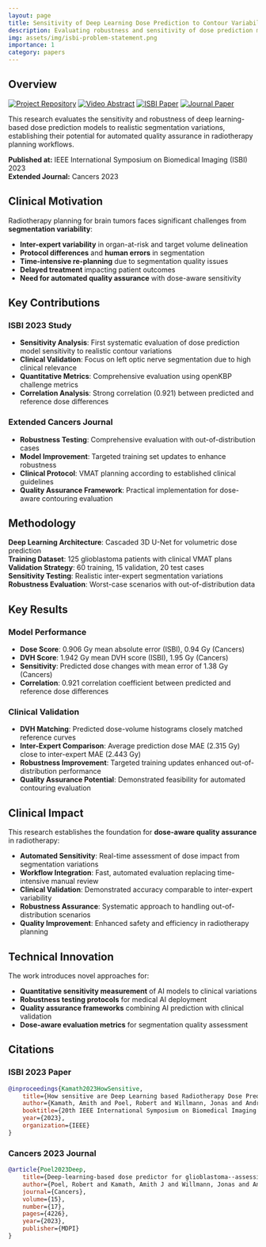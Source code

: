 ```yaml
---
layout: page
title: Sensitivity of Deep Learning Dose Prediction to Contour Variability
description: Evaluating robustness and sensitivity of dose prediction models for quality assurance in radiotherapy
img: assets/img/isbi-problem-statement.png
importance: 1
category: papers
---
```


## Overview

[![Project Repository](https://img.shields.io/badge/GitHub-Repository-blue?style=flat-square&logo=github)](https://github.com/amithjkamath/deepdosesens)
[![Video Abstract](https://img.shields.io/badge/Video-Abstract-red?style=flat-square&logo=youtube)](https://www.youtube.com/watch?v=Lz5-n4lA3QM)
[![ISBI Paper](https://img.shields.io/badge/Paper-ISBI%202023-blue?style=flat-square)](https://ieeexplore.ieee.org/stamp/stamp.jsp?arnumber=10230559)
[![Journal Paper](https://img.shields.io/badge/Journal-Cancers-green?style=flat-square)](https://www.mdpi.com/2072-6694/15/17/4226)

This research evaluates the sensitivity and robustness of deep learning-based dose prediction models to realistic segmentation variations, establishing their potential for automated quality assurance in radiotherapy planning workflows.

**Published at:** IEEE International Symposium on Biomedical Imaging (ISBI) 2023  
**Extended Journal:** Cancers 2023

## Clinical Motivation

Radiotherapy planning for brain tumors faces significant challenges from **segmentation variability**:

- **Inter-expert variability** in organ-at-risk and target volume delineation
- **Protocol differences** and **human errors** in segmentation
- **Time-intensive re-planning** due to segmentation quality issues
- **Delayed treatment** impacting patient outcomes
- **Need for automated quality assurance** with dose-aware sensitivity

## Key Contributions

### ISBI 2023 Study
- **Sensitivity Analysis**: First systematic evaluation of dose prediction model sensitivity to realistic contour variations
- **Clinical Validation**: Focus on left optic nerve segmentation due to high clinical relevance
- **Quantitative Metrics**: Comprehensive evaluation using openKBP challenge metrics
- **Correlation Analysis**: Strong correlation (0.921) between predicted and reference dose differences

### Extended Cancers Journal
- **Robustness Testing**: Comprehensive evaluation with out-of-distribution cases
- **Model Improvement**: Targeted training set updates to enhance robustness
- **Clinical Protocol**: VMAT planning according to established clinical guidelines
- **Quality Assurance Framework**: Practical implementation for dose-aware contouring evaluation

## Methodology

**Deep Learning Architecture**: Cascaded 3D U-Net for volumetric dose prediction  
**Training Dataset**: 125 glioblastoma patients with clinical VMAT plans  
**Validation Strategy**: 60 training, 15 validation, 20 test cases  
**Sensitivity Testing**: Realistic inter-expert segmentation variations  
**Robustness Evaluation**: Worst-case scenarios with out-of-distribution data

## Key Results

### Model Performance
- **Dose Score**: 0.906 Gy mean absolute error (ISBI), 0.94 Gy (Cancers)
- **DVH Score**: 1.942 Gy mean DVH score (ISBI), 1.95 Gy (Cancers)
- **Sensitivity**: Predicted dose changes with mean error of 1.38 Gy (Cancers)
- **Correlation**: 0.921 correlation coefficient between predicted and reference dose differences

### Clinical Validation
- **DVH Matching**: Predicted dose-volume histograms closely matched reference curves
- **Inter-Expert Comparison**: Average prediction dose MAE (2.315 Gy) close to inter-expert MAE (2.443 Gy)
- **Robustness Improvement**: Targeted training updates enhanced out-of-distribution performance
- **Quality Assurance Potential**: Demonstrated feasibility for automated contouring evaluation

## Clinical Impact

This research establishes the foundation for **dose-aware quality assurance** in radiotherapy:

- **Automated Sensitivity**: Real-time assessment of dose impact from segmentation variations
- **Workflow Integration**: Fast, automated evaluation replacing time-intensive manual review
- **Clinical Validation**: Demonstrated accuracy comparable to inter-expert variability
- **Robustness Assurance**: Systematic approach to handling out-of-distribution scenarios
- **Quality Improvement**: Enhanced safety and efficiency in radiotherapy planning

## Technical Innovation

The work introduces novel approaches for:
- **Quantitative sensitivity measurement** of AI models to clinical variations
- **Robustness testing protocols** for medical AI deployment
- **Quality assurance frameworks** combining AI prediction with clinical validation
- **Dose-aware evaluation metrics** for segmentation quality assessment

## Citations

### ISBI 2023 Paper
```bibtex
@inproceedings{Kamath2023HowSensitive,
    title={How sensitive are Deep Learning based Radiotherapy Dose Prediction Models to Variability in Organs at Risk Segmentation?},
    author={Kamath, Amith and Poel, Robert and Willmann, Jonas and Andratschke, Nicolaus and Reyes, Mauricio},
    booktitle={20th IEEE International Symposium on Biomedical Imaging (ISBI)},
    year={2023},
    organization={IEEE}
}
```

### Cancers 2023 Journal
```bibtex
@article{Poel2023Deep,
    title={Deep-learning-based dose predictor for glioblastoma--assessing the sensitivity and robustness for dose awareness in contouring},
    author={Poel, Robert and Kamath, Amith J and Willmann, Jonas and Andratschke, Nicolaus and Ermi{\c{s}}, Ekin and Aebersold, Daniel M and Manser, Peter and Reyes, Mauricio},
    journal={Cancers},
    volume={15},
    number={17},
    pages={4226},
    year={2023},
    publisher={MDPI}
}
```
